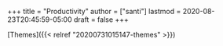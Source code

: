 +++
title = "Productivity"
author = ["santi"]
lastmod = 2020-08-23T20:45:59-05:00
draft = false
+++

[Themes]({{< relref "20200731015147-themes" >}})
